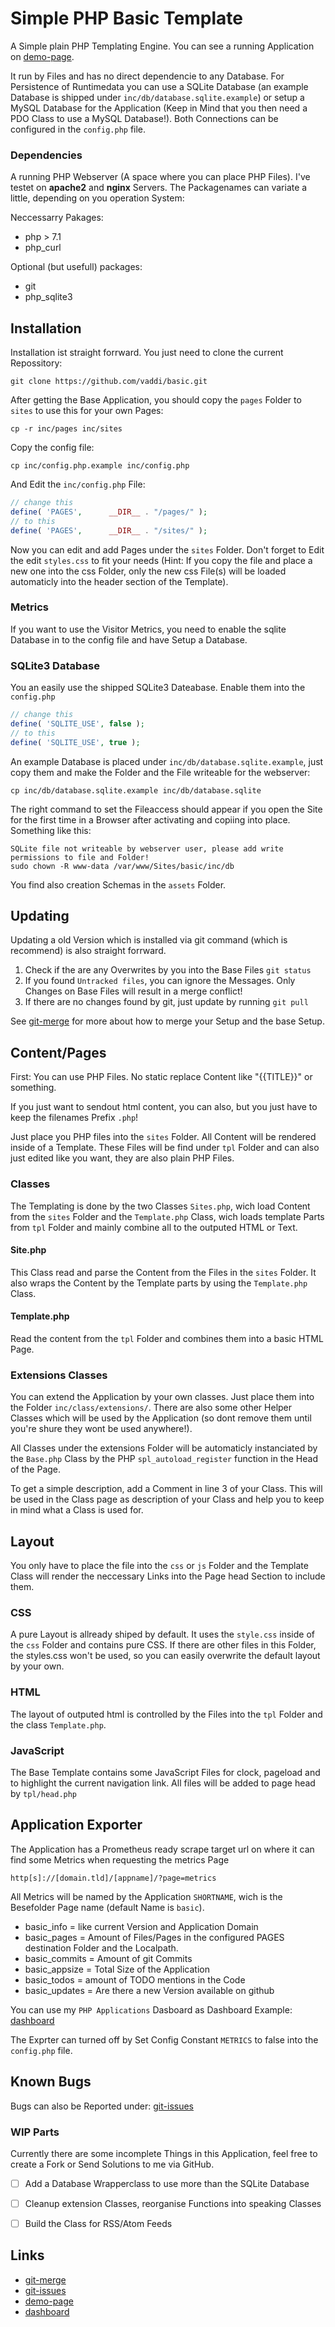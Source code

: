 # Simple PHP Basic Template #

A Simple plain PHP Templating Engine. You can see a running Application on [demo-page](https://www.mvattersen.de/basic).

It run by Files and has no direct dependencie to any Database. For Persistence of Runtimedata you can use a SQLite Database (an example Database is shipped under `inc/db/database.sqlite.example`) or setup a MySQL Database for the Application (Keep in Mind that you then need a PDO Class to use a MySQL Database!). Both Connections can be configured in the `config.php` file.


### Dependencies ###

A running PHP Webserver (A space where you can place PHP Files). I've testet on **apache2** and **nginx** Servers. The Packagenames can variate a little, depending on you operation System:

Neccessarry Pakages:

- php > 7.1
- php_curl

Optional (but usefull) packages:

- git
- php_sqlite3


## Installation ##

Installation ist straight forrward. You just need to clone the current Repossitory:

	git clone https://github.com/vaddi/basic.git

After getting the Base Application, you should copy the `pages` Folder to `sites` to use this for your own Pages:

	cp -r inc/pages inc/sites

Copy the config file:

	cp inc/config.php.example inc/config.php

And Edit the `inc/config.php` File:

```php
// change this
define( 'PAGES',      __DIR__ . "/pages/" );
// to this
define( 'PAGES',      __DIR__ . "/sites/" );
```

Now you can edit and add Pages under the `sites` Folder. Don't forget to Edit the edit `styles.css` to fit your needs (Hint: If you copy the file and place a new one into the css Folder, only the new css File(s) will be loaded automaticly into the header section of the Template).


### Metrics ###

If you want to use the Visitor Metrics, you need to enable the sqlite Database in to the config file and have Setup a Database.


### SQLite3 Database ###

You an easily use the shipped SQLite3 Dateabase. Enable them into the `config.php` 

```php
// change this
define( 'SQLITE_USE', false );
// to this
define( 'SQLITE_USE', true );
```

An example Database is placed under `inc/db/database.sqlite.example`, just copy them and make the Folder and the File writeable for the webserver:

	cp inc/db/database.sqlite.example inc/db/database.sqlite

The right command to set the Fileaccess should appear if you open the Site for the first time in a Browser after activating and copiing into place. Something like this:

	SQLite file not writeable by webserver user, please add write permissions to file and Folder!
	sudo chown -R www-data /var/www/Sites/basic/inc/db

You find also creation Schemas in the `assets` Folder.


## Updating ##

Updating a old Version which is installed via git command (which is recommend) is also straight forrward.

1. Check if the are any Overwrites by you into the Base Files `git status`
2. If you found `Untracked files`, you can ignore the Messages. Only Changes on Base Files will result in a merge conflict!  
3. If there are no changes found by git, just update by running `git pull`


See [git-merge](https://www.freecodecamp.org/news/the-ultimate-guide-to-git-merge-and-git-rebase/) for more about how to merge your Setup and the base Setup.


## Content/Pages ##

First: You can use PHP Files. No static replace Content like "{{TITLE}}" or something.

If you just want to sendout html content, you can also, but you just have to keep the filenames Prefix `.php`!

Just place you PHP files into the `sites` Folder. All Content will be rendered inside of a Template. These Files will be find under `tpl` Folder and can also just edited like you want, they are also plain PHP Files. 


### Classes ###

The Templating is done by the two Classes `Sites.php`, wich load Content from the `sites` Folder and the `Template.php` Class, wich loads template Parts from `tpl` Folder and mainly combine all to the outputed HTML or Text.


#### Site.php ####

This Class read and parse the Content from the Files in the `sites` Folder. It also wraps the Content by the Template parts by using the `Template.php` Class.


#### Template.php ####

Read the content from the `tpl` Folder and combines them into a basic HTML Page. 


### Extensions Classes ###

You can extend the Application by your own classes. Just place them into the Folder `inc/class/extensions/`. There are also some other Helper Classes which will be used by the Application (so dont remove them until you're shure they wont be used anywhere!). 

All Classes under the extensions Folder will be automaticly instanciated by the `Base.php` Class by the PHP `spl_autoload_register` function in the Head of the Page.

To get a simple description, add a Comment in line 3 of your Class. This will be used in the Class page as description of your Class and help you to keep in mind what a Class is used for.


## Layout ##

You only have to place the file into the `css` or `js` Folder and the Template Class will render the neccessary Links into the Page head Section to include them. 


### CSS ###

A pure Layout is allready shiped by default. It uses the `style.css` inside of the `css` Folder and contains pure CSS. If there are other files in this Folder, the styles.css won't be used, so you can easily overwrite the default layout by your own.


### HTML ###

The layout of outputed html is controlled by the Files into the `tpl` Folder and the class `Template.php`. 


### JavaScript ###

The Base Template contains some JavaScript Files for clock, pageload and to highlight the current navigation link. 
All files will be added to page head by `tpl/head.php`


## Application Exporter ##

The Application has a Prometheus ready scrape target url on where it can find some Metrics when requesting the metrics Page

	http[s]://[domain.tld]/[appname]/?page=metrics

All Metrics will be named by the Application `SHORTNAME`, wich is the Besefolder Page name (default Name is `basic`).


- basic_info = like current Version and Application Domain
- basic_pages = Amount of Files/Pages in the configured PAGES destination Folder and the Localpath.
- basic_commits = Amount of git Commits
- basic_appsize = Total Size of the Application
- basic_todos = amount of TODO mentions in the Code
- basic_updates = Are there a new Version available on github


You can use my `PHP Applications` Dasboard as Dashboard Example: [dashboard](https://github.com/vaddi/basic/tree/main/inc/asset/dashboard.json)

The Exprter can turned off by Set Config Constant `METRICS` to false into the `config.php` file.


## Known Bugs ##

Bugs can also be Reported under: [git-issues](https://github.com/vaddi/basic/issues)


###  WIP Parts ###

Currently there are some incomplete Things in this Application, feel free to create a Fork or Send Solutions to me via GitHub.

- [ ] Add a Database Wrapperclass to use more than the SQLite Database
- [ ] Cleanup extension Classes, reorganise Functions into speaking Classes
- [ ] Build the Class for RSS/Atom Feeds


## Links ##

- [git-merge](https://www.freecodecamp.org/news/the-ultimate-guide-to-git-merge-and-git-rebase/)
- [git-issues](https://github.com/vaddi/basic/issues)
- [demo-page](https://www.mvattersen.de/basic)
- [dashboard](https://github.com/vaddi/basic/tree/main/inc/asset/dashboard.json)
